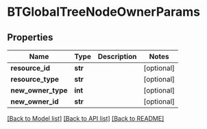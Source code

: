 # BTGlobalTreeNodeOwnerParams

## Properties
Name | Type | Description | Notes
------------ | ------------- | ------------- | -------------
**resource_id** | **str** |  | [optional] 
**resource_type** | **str** |  | [optional] 
**new_owner_type** | **int** |  | [optional] 
**new_owner_id** | **str** |  | [optional] 

[[Back to Model list]](../README.md#documentation-for-models) [[Back to API list]](../README.md#documentation-for-api-endpoints) [[Back to README]](../README.md)


